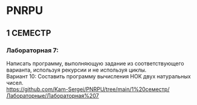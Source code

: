 # PNRPU
## 1 СЕМЕСТР
### Лабораторная 7:
Написать программу, выполняющую задание из соответствующего варианта, используя рекурсии и не используя циклы.  
Вариант 10:
Составить программу вычисления НОК двух натуральных чисел.  
https://github.com/Kam-Sergei/PNRPU/tree/main/1%20семестр/Лабораторные/Лабораторная%207
